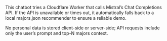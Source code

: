 This chatbot tries a Cloudflare Worker that calls Mistral’s Chat Completions API.
If the API is unavailable or times out, it automatically falls back to a local majors.json recommender to ensure a reliable demo.

No personal data is stored client-side or server-side; API requests include only the user’s prompt and top-N majors context.